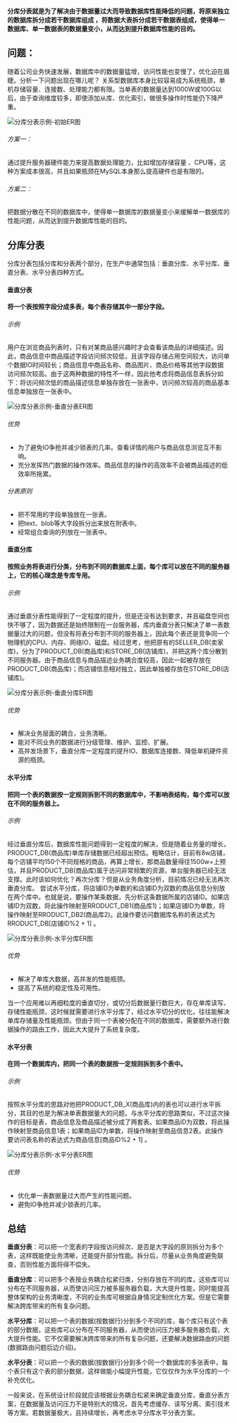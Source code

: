

**分库分表就是为了解决由于数据量过大而导致数据库性能降低的问题，将原来独立的数据库拆分成若干数据库组成 ，将数据大表拆分成若干数据表组成，使得单一数据库、单一数据表的数据量变小，从而达到提升数据库性能的目的。**

## 问题：

​	随着公司业务快速发展，数据库中的数据量猛增，访问性能也变慢了，优化迫在眉睫。分析一下问题出现在哪儿呢？ 关系型数据库本身比较容易成为系统瓶颈，单机存储容量、连接数、处理能力都有限。当单表的数据量达到1000W或100G以后，由于查询维度较多，即使添加从库、优化索引，做很多操作时性能仍下降严重。

![分库分表示例-初始ER图](D:\notes\pictures\分库分表示例-初始ER图.png)

###### 方案一：

通过提升服务器硬件能力来提高数据处理能力，比如增加存储容量 、CPU等，这种方案成本很高，并且如果瓶颈在MySQL本身那么提高硬件也是有限的。

###### 方案二：

把数据分散在不同的数据库中，使得单一数据库的数据量变小来缓解单一数据库的性能问题，从而达到提升数据库性能的目的。

## 分库分表

分库分表包括分库和分表两个部分，在生产中通常包括：垂直分库、水平分库、垂直分表、水平分表四种方式。

#### 垂直分表

**将一个表按照字段分成多表，每个表存储其中一部分字段。**

###### 示例

​	用户在浏览商品列表时，只有对某商品感兴趣时才会查看该商品的详细描述。因此，商品信息中商品描述字段访问频次较低，且该字段存储占用空间较大，访问单个数据IO时间较长；商品信息中商品名称、商品图片、商品价格等其他字段数据访问频次较高。由于这两种数据的特性不一样，因此他考虑将商品信息表拆分如下：将访问频次低的商品描述信息单独存放在一张表中，访问频次较高的商品基本信息单独放在一张表中。

![分库分表示例-垂直分表ER图](D:\notes\pictures\分库分表示例-垂直分表ER图.png)

###### 优势

- 为了避免IO争抢并减少锁表的几率。查看详情的用户与商品信息浏览互不影响。
- 充分发挥热门数据的操作效率。商品信息的操作的高效率不会被商品描述的低效率所拖累。

###### 分表原则

- 把不常用的字段单独放在一张表。
- 把text、blob等大字段拆分出来放在附表中。
- 经常组合查询的列放在一张表中。

#### 垂直分库

**按照业务将表进行分类，分布到不同的数据库上面，每个库可以放在不同的服务器上，它的核心理念是专库专用。**

###### 示例

​	通过垂直分表性能得到了一定程度的提升，但是还没有达到要求，并且磁盘空间也快不够了，因为数据还是始终限制在一台服务器，库内垂直分表只解决了单一表数据量过大的问题，但没有将表分布到不同的服务器上，因此每个表还是竞争同一个物理机的CPU、内存、网络IO、磁盘。经过思考，他把原有的SELLER_DB(卖家库)，分为了PRODUCT_DB(商品库)和STORE_DB(店铺库)，并把这两个库分散到不同服务器。
​	由于商品信息与商品描述业务耦合度较高，因此一起被存放在PRODUCT_DB(商品库)；而店铺信息相对独立，因此单独被存放在STORE_DB(店铺库)。

![分库分表示例-垂直分库ER图](D:\notes\pictures\分库分表示例-垂直分库ER图.png)

###### 优势

- 解决业务层面的耦合，业务清晰。
- 能对不同业务的数据进行分级管理、维护、监控、扩展。
- 高并发场景下，垂直分库一定程度的提升IO、数据库连接数、降低单机硬件资源的瓶颈。

#### 水平分库

**把同一个表的数据按一定规则拆到不同的数据库中，不影响表结构，每个库可以放在不同的服务器上。**

###### 示例

​	经过垂直分库后，数据库性能问题得到一定程度的解决，但是随着业务量的增长，PRODUCT_DB(商品库)单库存储数据已经超出预估。粗略估计，目前有8w店铺，每个店铺平均150个不同规格的商品，再算上增长，那商品数量得往1500w+上预估，并且PRODUCT_DB(商品库)属于访问非常频繁的资源，单台服务器已经无法支撑。此时该如何优化？再次分库？但是从业务角度分析，目前情况已经无法再次垂直分库。
尝试水平分库，将店铺ID为单数的和店铺ID为双数的商品信息分别放在两个库中。
​	也就是说，要操作某条数据，先分析这条数据所属的店铺ID。如果店铺ID为双数，将此操作映射至RRODUCT_DB1(商品库1)；如果店铺ID为单数，将操作映射至RRODUCT_DB2(商品库2)。此操作要访问数据库名称的表达式为RRODUCT_DB[店铺ID%2 + 1] 。

![分库分表示例-水平分库ER图](D:\notes\pictures\分库分表示例-水平分库ER图.png)

###### 优势

- 解决了单库大数据，高并发的性能瓶颈。
- 提高了系统的稳定性及可用性。

当一个应用难以再细粒度的垂直切分，或切分后数据量行数巨大，存在单库读写、存储性能瓶颈，这时候就需要进行水平分库了，经过水平切分的优化，往往能解决单库存储量及性能瓶颈。但由于同一个表被分配在不同的数据库，需要额外进行数据操作的路由工作，因此大大提升了系统复杂度。

#### 水平分表

**在同一个数据库内，把同一个表的数据按一定规则拆到多个表中。**

###### 示例

​	按照水平分库的思路对他把PRODUCT_DB_X(商品库)内的表也可以进行水平拆分，其目的也是为解决单表数据量大的问题。
​	与水平分库的思路类似，不过这次操作的目标是表，商品信息及商品描述被分成了两套表。如果商品ID为双数，将此操作映射至商品信息1表；如果商品ID为单数，将操作映射至商品信息2表。此操作要访问表名称的表达式为商品信息[商品ID%2 + 1] 。

![分库分表示例-水平分表ER图](D:\notes\pictures\分库分表示例-水平分表ER图.png)

###### 优势

- 优化单一表数据量过大而产生的性能问题。
- 避免IO争抢并减少锁表的几率。

## 总结

**垂直分表**：可以把一个宽表的字段按访问频次、是否是大字段的原则拆分为多个表，这样既能使业务清晰，还能提升部分性能。拆分后，尽量从业务角度避免联查，否则性能方面将得不偿失。

**垂直分库**：可以把多个表按业务耦合松紧归类，分别存放在不同的库，这些库可以分布在不同服务器，从而使访问压力被多服务器负载，大大提升性能，同时能提高整体架构的业务清晰度，不同的业务库可根据自身情况定制优化方案。但是它需要解决跨库带来的所有复杂问题。

**水平分库**：可以把一个表的数据(按数据行)分到多个不同的库，每个库只有这个表的部分数据，这些库可以分布在不同服务器，从而使访问压力被多服务器负载，大大提升性能。它不仅需要解决跨库带来的所有复杂问题，还要解决数据路由的问题(数据路由问题后边介绍)。

**水平分表**：可以把一个表的数据(按数据行)分到多个同一个数据库的多张表中，每个表只有这个表的部分数据，这样做能小幅提升性能，它仅仅作为水平分库的一个补充优化。

一般来说，在系统设计阶段就应该根据业务耦合松紧来确定垂直分库，垂直分表方案，在数据量及访问压力不是特别大的情况，首先考虑缓存、读写分离、索引技术等方案。若数据量极大，且持续增长，再考虑水平分库水平分表方案。